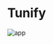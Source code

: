 # Tunify

![app](https://user-images.githubusercontent.com/67727931/130491921-ca43e704-36cc-4b71-9c3b-56ef80d7a63a.png)
